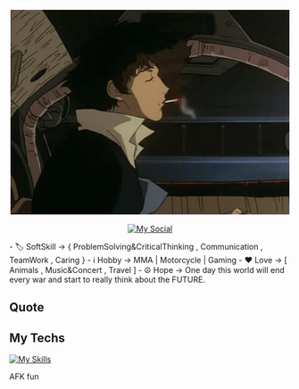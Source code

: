 <div align="center">

[![Hello World, I'm Simon!](assets/img/header.gif)](https://github.com/SimoneCerri)

[![My Social](https://skillicons.dev/icons?i=linkedin)](https://skillicons.dev)

</div>
- 🏷 SoftSkill -> { ProblemSolving&CriticalThinking , Communication , TeamWork , Caring }
- ℹ Hobby -> MMA | Motorcycle | Gaming
- ❤ Love -> [ Animals , Music&Concert , Travel ]
- ☮ Hope -> One day this world will end every war and start to really think about the FUTURE.

## Quote ##


## My Techs ##

[![My Skills](https://skillicons.dev/icons?i=html,css,js,bootstrap,sass,vue,vite,svelte,php,laravel,mysql)](https://skillicons.dev)


AFK fun
